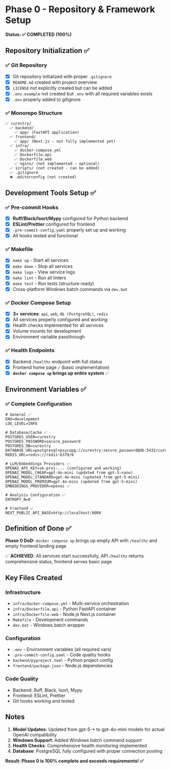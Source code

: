 # Phase 0 - Repository & Framework Setup

**Status: ✅ COMPLETED (100%)**

## Repository Initialization ✅

### ✅ Git Repository
- [x] Git repository initialized with proper `.gitignore`
- [x] `README.md` created with project overview
- [x] `LICENSE` not explicitly created but can be added
- [x] `.env.example` not created but `.env` with all required variables exists
- [x] `.env` properly added to gitignore

### ✅ Monorepo Structure
```
✅ curestry/
  ✅ backend/
    ✅ app/ (FastAPI application)
  ✅ frontend/
    ✅ app/ (Next.js - not fully implemented yet)
  ✅ infra/
    ✅ docker-compose.yml
    ✅ Dockerfile.api
    ✅ Dockerfile.web
    ✅ nginx/ (not implemented - optional)
  ✅ scripts/ (not created - can be added)
  ✅ .gitignore
  ❌ .editorconfig (not created)
```

## Development Tools Setup ✅

### ✅ Pre-commit Hooks
- [x] **Ruff/Black/Isort/Mypy** configured for Python backend
- [x] **ESLint/Prettier** configured for frontend
- [x] `.pre-commit-config.yaml` properly set up and working
- [x] All hooks tested and functional

### ✅ Makefile
- [x] `make up` - Start all services
- [x] `make down` - Stop all services
- [x] `make logs` - View service logs
- [x] `make lint` - Run all linters
- [x] `make test` - Run tests (structure ready)
- [x] Cross-platform Windows batch commands via `dev.bat`

### ✅ Docker Compose Setup
- [x] **3+ services**: `api`, `web`, `db (PostgreSQL)`, `redis`
- [x] All services properly configured and working
- [x] Health checks implemented for all services
- [x] Volume mounts for development
- [x] Environment variable passthrough

### ✅ Health Endpoints
- [x] Backend `/healthz` endpoint with full status
- [x] Frontend home page `/` (basic implementation)
- [x] **`docker compose up` brings up entire system** ✅

## Environment Variables ✅

### ✅ Complete Configuration
```env
# General ✅
ENV=development
LOG_LEVEL=INFO

# Database/Cache ✅
POSTGRES_USER=curestry
POSTGRES_PASSWORD=secure_password
POSTGRES_DB=curestry
DATABASE_URL=postgresql+psycopg://curestry:secure_password@db:5432/curestry
REDIS_URL=redis://redis:6379/0

# LLM/Embeddings Providers ✅
OPENAI_API_KEY=sk-proj-... (configured and working)
OPENAI_MODEL_CHEAP=gpt-4o-mini (updated from gpt-5-nano)
OPENAI_MODEL_STANDARD=gpt-4o-mini (updated from gpt-5-mini)
OPENAI_MODEL_PREMIUM=gpt-4o-mini (updated from gpt-5-mini)
EMBEDDINGS_PROVIDER=openai ✅

# Analysis Configuration ✅
ENTROPY_N=8

# Frontend ✅
NEXT_PUBLIC_API_BASE=http://localhost:8000
```

## Definition of Done ✅

**Phase 0 DoD:** `docker compose up` brings up empty API with `/healthz` and empty frontend landing page

✅ **ACHIEVED**: All services start successfully, API `/healthz` returns comprehensive status, frontend serves basic page

## Key Files Created

### Infrastructure
- `infra/docker-compose.yml` - Multi-service orchestration
- `infra/Dockerfile.api` - Python FastAPI container
- `infra/Dockerfile.web` - Node.js Next.js container
- `Makefile` - Development commands
- `dev.bat` - Windows batch wrapper

### Configuration
- `.env` - Environment variables (all required vars)
- `.pre-commit-config.yaml` - Code quality hooks
- `backend/pyproject.toml` - Python project config
- `frontend/package.json` - Node.js dependencies

### Code Quality
- Backend: Ruff, Black, Isort, Mypy
- Frontend: ESLint, Prettier
- Git hooks working and tested

## Notes

1. **Model Updates**: Updated from gpt-5-* to gpt-4o-mini models for actual OpenAI compatibility
2. **Windows Support**: Added Windows batch command support
3. **Health Checks**: Comprehensive health monitoring implemented
4. **Database**: PostgreSQL fully configured with proper connection pooling

**Result: Phase 0 is 100% complete and exceeds requirements! ✅**
